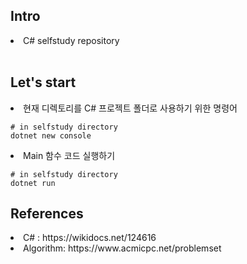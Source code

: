 <h2>Intro</h2>
<li>C# selfstudy repository</li>

<br>

<h2>Let's start</h2>

<li>현재 디렉토리를 C# 프로젝트 폴더로 사용하기 위한 명령어</li>

```
# in selfstudy directory
dotnet new console
```

<li>Main 함수 코드 실행하기</li> 

```
# in selfstudy directory
dotnet run
```

<h2>References</h2>
<li>C# : https://wikidocs.net/124616</li>
<li>Algorithm: https://www.acmicpc.net/problemset</li>